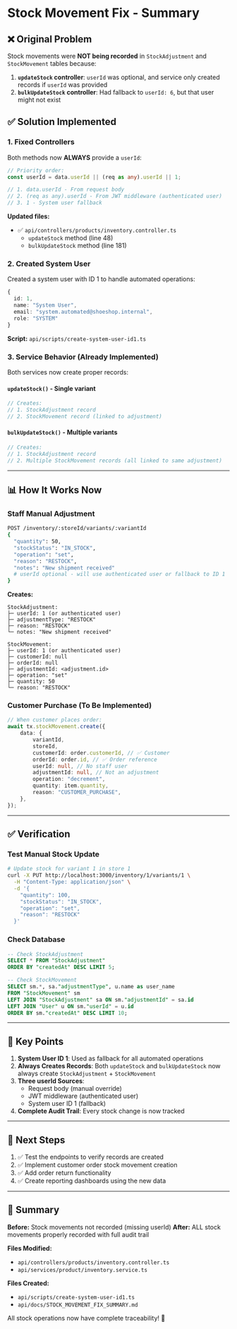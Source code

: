 # Stock Movement Fix - Summary

## ❌ Original Problem

Stock movements were **NOT being recorded** in `StockAdjustment` and `StockMovement` tables because:

1. **`updateStock` controller**: `userId` was optional, and service only created records if `userId` was provided
2. **`bulkUpdateStock` controller**: Had fallback to `userId: 6`, but that user might not exist

## ✅ Solution Implemented

### 1. Fixed Controllers

Both methods now **ALWAYS** provide a `userId`:

```typescript
// Priority order:
const userId = data.userId || (req as any).userId || 1;

// 1. data.userId - From request body
// 2. (req as any).userId - From JWT middleware (authenticated user)
// 3. 1 - System user fallback
```

**Updated files:**

-   ✅ `api/controllers/products/inventory.controller.ts`
    -   `updateStock` method (line 48)
    -   `bulkUpdateStock` method (line 181)

### 2. Created System User

Created a system user with ID 1 to handle automated operations:

```typescript
{
  id: 1,
  name: "System User",
  email: "system.automated@shoeshop.internal",
  role: "SYSTEM"
}
```

**Script:** `api/scripts/create-system-user-id1.ts`

### 3. Service Behavior (Already Implemented)

Both services now create proper records:

#### `updateStock()` - Single variant

```typescript
// Creates:
// 1. StockAdjustment record
// 2. StockMovement record (linked to adjustment)
```

#### `bulkUpdateStock()` - Multiple variants

```typescript
// Creates:
// 1. StockAdjustment record
// 2. Multiple StockMovement records (all linked to same adjustment)
```

---

## 📊 How It Works Now

### Staff Manual Adjustment

```bash
POST /inventory/:storeId/variants/:variantId
{
  "quantity": 50,
  "stockStatus": "IN_STOCK",
  "operation": "set",
  "reason": "RESTOCK",
  "notes": "New shipment received"
  # userId optional - will use authenticated user or fallback to ID 1
}
```

**Creates:**

```
StockAdjustment:
├─ userId: 1 (or authenticated user)
├─ adjustmentType: "RESTOCK"
├─ reason: "RESTOCK"
└─ notes: "New shipment received"

StockMovement:
├─ userId: 1 (or authenticated user)
├─ customerId: null
├─ orderId: null
├─ adjustmentId: <adjustment.id>
├─ operation: "set"
├─ quantity: 50
└─ reason: "RESTOCK"
```

### Customer Purchase (To Be Implemented)

```typescript
// When customer places order:
await tx.stockMovement.create({
    data: {
        variantId,
        storeId,
        customerId: order.customerId, // ✅ Customer
        orderId: order.id, // ✅ Order reference
        userId: null, // No staff user
        adjustmentId: null, // Not an adjustment
        operation: "decrement",
        quantity: item.quantity,
        reason: "CUSTOMER_PURCHASE",
    },
});
```

---

## ✅ Verification

### Test Manual Stock Update

```bash
# Update stock for variant 1 in store 1
curl -X PUT http://localhost:3000/inventory/1/variants/1 \
  -H "Content-Type: application/json" \
  -d '{
    "quantity": 100,
    "stockStatus": "IN_STOCK",
    "operation": "set",
    "reason": "RESTOCK"
  }'
```

### Check Database

```sql
-- Check StockAdjustment
SELECT * FROM "StockAdjustment"
ORDER BY "createdAt" DESC LIMIT 5;

-- Check StockMovement
SELECT sm.*, sa."adjustmentType", u.name as user_name
FROM "StockMovement" sm
LEFT JOIN "StockAdjustment" sa ON sm."adjustmentId" = sa.id
LEFT JOIN "User" u ON sm."userId" = u.id
ORDER BY sm."createdAt" DESC LIMIT 10;
```

---

## 🔑 Key Points

1. **System User ID 1**: Used as fallback for all automated operations
2. **Always Creates Records**: Both `updateStock` and `bulkUpdateStock` now always create `StockAdjustment` + `StockMovement`
3. **Three userId Sources**:
    - Request body (manual override)
    - JWT middleware (authenticated user)
    - System user ID 1 (fallback)
4. **Complete Audit Trail**: Every stock change is now tracked

---

## 📝 Next Steps

1. ✅ Test the endpoints to verify records are created
2. ✅ Implement customer order stock movement creation
3. ✅ Add order return functionality
4. ✅ Create reporting dashboards using the new data

---

## 🎯 Summary

**Before:** Stock movements not recorded (missing userId)
**After:** ALL stock movements properly recorded with full audit trail

**Files Modified:**

-   `api/controllers/products/inventory.controller.ts`
-   `api/services/product/inventory.service.ts`

**Files Created:**

-   `api/scripts/create-system-user-id1.ts`
-   `api/docs/STOCK_MOVEMENT_FIX_SUMMARY.md`

All stock operations now have complete traceability! 🎉
